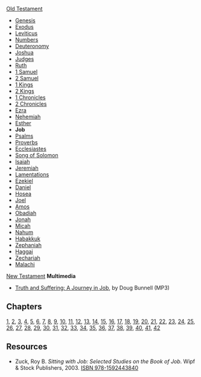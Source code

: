 [Old Testament](Old_Testament "Old Testament")
-   [Genesis](Genesis "Genesis")
-   [Exodus](Book_of_Exodus "Book of Exodus")
-   [Leviticus](Leviticus "Leviticus")
-   [Numbers](Book_of_Numbers "Book of Numbers")
-   [Deuteronomy](Deuteronomy "Deuteronomy")
-   [Joshua](Book_of_Joshua "Book of Joshua")
-   [Judges](Book_of_Judges "Book of Judges")
-   [Ruth](Book_of_Ruth "Book of Ruth")
-   [1 Samuel](Books_of_Samuel "Books of Samuel")
-   [2 Samuel](Books_of_Samuel "Books of Samuel")
-   [1 Kings](Books_of_Kings "Books of Kings")
-   [2 Kings](Books_of_Kings "Books of Kings")
-   [1 Chronicles](Books_of_Chronicles "Books of Chronicles")
-   [2 Chronicles](Books_of_Chronicles "Books of Chronicles")
-   [Ezra](Book_of_Ezra "Book of Ezra")
-   [Nehemiah](Book_of_Nehemiah "Book of Nehemiah")
-   [Esther](Book_of_Esther "Book of Esther")
-   **Job**
-   [Psalms](Book_of_Psalms "Book of Psalms")
-   [Proverbs](Book_of_Proverbs "Book of Proverbs")
-   [Ecclesiastes](Ecclesiastes "Ecclesiastes")
-   [Song of Solomon](Song_of_Solomon "Song of Solomon")
-   [Isaiah](Book_of_Isaiah "Book of Isaiah")
-   [Jeremiah](Book_of_Jeremiah "Book of Jeremiah")
-   [Lamentations](Book_of_Lamentations "Book of Lamentations")
-   [Ezekiel](Book_of_Ezekiel "Book of Ezekiel")
-   [Daniel](Book_of_Daniel "Book of Daniel")
-   [Hosea](Book_of_Hosea "Book of Hosea")
-   [Joel](Book_of_Joel "Book of Joel")
-   [Amos](Book_of_Amos "Book of Amos")
-   [Obadiah](Book_of_Obadiah "Book of Obadiah")
-   [Jonah](Book_of_Jonah "Book of Jonah")
-   [Micah](Book_of_Micah "Book of Micah")
-   [Nahum](Book_of_Nahum "Book of Nahum")
-   [Habakkuk](Book_of_Habakkuk "Book of Habakkuk")
-   [Zephaniah](Book_of_Zephaniah "Book of Zephaniah")
-   [Haggai](Book_of_Haggai "Book of Haggai")
-   [Zechariah](Book_of_Zechariah "Book of Zechariah")
-   [Malachi](Book_of_Malachi "Book of Malachi")

[New Testament](New_Testament "New Testament")
**Multimedia**

-   [Truth and Suffering: A Journey in Job](http://www.veritas.org/mediafiles/VTS-Bunnell-1999-99VFCB11.mp3),
    by Doug Bunnell (MP3)

## Chapters

[1](index.php?title=Job_1&action=edit&redlink=1 "Job 1 (page does not exist)"),
[2](index.php?title=Job_2&action=edit&redlink=1 "Job 2 (page does not exist)"),
[3](index.php?title=Job_3&action=edit&redlink=1 "Job 3 (page does not exist)"),
[4](index.php?title=Job_4&action=edit&redlink=1 "Job 4 (page does not exist)"),
[5](index.php?title=Job_5&action=edit&redlink=1 "Job 5 (page does not exist)"),
[6](index.php?title=Job_6&action=edit&redlink=1 "Job 6 (page does not exist)"),
[7](index.php?title=Job_7&action=edit&redlink=1 "Job 7 (page does not exist)"),
[8](index.php?title=Job_8&action=edit&redlink=1 "Job 8 (page does not exist)"),
[9](index.php?title=Job_9&action=edit&redlink=1 "Job 9 (page does not exist)"),
[10](index.php?title=Job_10&action=edit&redlink=1 "Job 10 (page does not exist)"),
[11](index.php?title=Job_11&action=edit&redlink=1 "Job 11 (page does not exist)"),
[12](index.php?title=Job_12&action=edit&redlink=1 "Job 12 (page does not exist)"),
[13](index.php?title=Job_13&action=edit&redlink=1 "Job 13 (page does not exist)"),
[14](index.php?title=Job_14&action=edit&redlink=1 "Job 14 (page does not exist)"),
[15](index.php?title=Job_15&action=edit&redlink=1 "Job 15 (page does not exist)"),
[16](index.php?title=Job_16&action=edit&redlink=1 "Job 16 (page does not exist)"),
[17](index.php?title=Job_17&action=edit&redlink=1 "Job 17 (page does not exist)"),
[18](index.php?title=Job_18&action=edit&redlink=1 "Job 18 (page does not exist)"),
[19](index.php?title=Job_19&action=edit&redlink=1 "Job 19 (page does not exist)"),
[20](index.php?title=Job_20&action=edit&redlink=1 "Job 20 (page does not exist)"),
[21](index.php?title=Job_21&action=edit&redlink=1 "Job 21 (page does not exist)"),
[22](index.php?title=Job_22&action=edit&redlink=1 "Job 22 (page does not exist)"),
[23](index.php?title=Job_23&action=edit&redlink=1 "Job 23 (page does not exist)"),
[24](index.php?title=Job_24&action=edit&redlink=1 "Job 24 (page does not exist)"),
[25](index.php?title=Job_25&action=edit&redlink=1 "Job 25 (page does not exist)"),
[26](index.php?title=Job_26&action=edit&redlink=1 "Job 26 (page does not exist)"),
[27](index.php?title=Job_27&action=edit&redlink=1 "Job 27 (page does not exist)"),
[28](index.php?title=Job_28&action=edit&redlink=1 "Job 28 (page does not exist)"),
[29](index.php?title=Job_29&action=edit&redlink=1 "Job 29 (page does not exist)"),
[30](index.php?title=Job_30&action=edit&redlink=1 "Job 30 (page does not exist)"),
[31](index.php?title=Job_31&action=edit&redlink=1 "Job 31 (page does not exist)"),
[32](index.php?title=Job_32&action=edit&redlink=1 "Job 32 (page does not exist)"),
[33](index.php?title=Job_33&action=edit&redlink=1 "Job 33 (page does not exist)"),
[34](index.php?title=Job_34&action=edit&redlink=1 "Job 34 (page does not exist)"),
[35](index.php?title=Job_35&action=edit&redlink=1 "Job 35 (page does not exist)"),
[36](index.php?title=Job_36&action=edit&redlink=1 "Job 36 (page does not exist)"),
[37](index.php?title=Job_37&action=edit&redlink=1 "Job 37 (page does not exist)"),
[38](index.php?title=Job_38&action=edit&redlink=1 "Job 38 (page does not exist)"),
[39](index.php?title=Job_39&action=edit&redlink=1 "Job 39 (page does not exist)"),
[40](index.php?title=Job_40&action=edit&redlink=1 "Job 40 (page does not exist)"),
[41](index.php?title=Job_41&action=edit&redlink=1 "Job 41 (page does not exist)"),
[42](index.php?title=Job_42&action=edit&redlink=1 "Job 42 (page does not exist)")

## Resources

-   Zuck, Roy B.
    *Sitting with Job: Selected Studies on the Book of Job*. Wipf &
    Stock Publishers, 2003.
    [ISBN 978-1592443840](http://www.theopedia.com/Special:BookSources/9781592443840)



